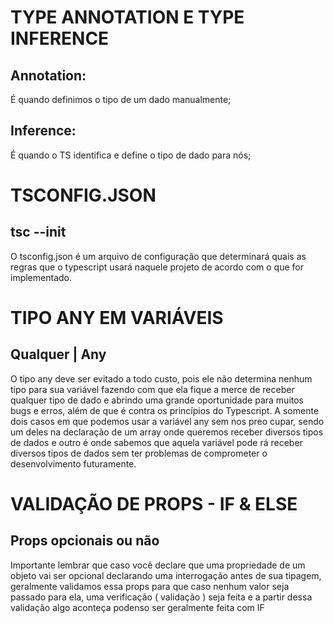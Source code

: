 # TYPE ANNOTATION E TYPE INFERENCE

  ## Annotation: 
  É quando definimos o tipo de um dado manualmente;

  ## Inference:
  É quando o TS identifica e define o tipo de dado para nós;

# TSCONFIG.JSON

  ## tsc --init
  O tsconfig.json é um arquivo de configuração que determinará quais
  as regras que o typescript usará naquele projeto de acordo com o
  que for implementado.
  
# TIPO ANY EM VARIÁVEIS
  
  ## Qualquer | Any
  O tipo any deve ser evitado a todo custo, pois ele não determina
  nenhum tipo para sua variável fazendo com que ela fique a merce de
  receber qualquer tipo de dado e abrindo uma grande oportunidade para
  muitos bugs e erros, além de que é contra os princípios do Typescript.
    A somente dois casos em que podemos usar a variável any sem nos preo
  cupar, sendo um deles na declaração de um array onde queremos receber
  diversos tipos de dados e outro é onde sabemos que aquela variável pode
  rá receber diversos tipos de dados sem ter problemas de comprometer o 
  desenvolvimento futuramente.

# VALIDAÇÃO DE PROPS - IF & ELSE

  ## Props opcionais ou não
  Importante lembrar que caso você declare que uma propriedade de um objeto
  vai ser opcional declarando uma interrogação antes de sua tipagem, geralmente
  validamos essa props para que caso nenhum valor seja passado para ela, uma 
  verificação ( validação ) seja feita e a partir dessa validação algo aconteça
  podenso ser geralmente feita com IF